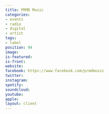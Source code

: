 ```yaml
---
title: PRMD Music
categories:
- events
- radio
- digital
- artist
tags:
- label
position: 94
image: 
is-featured: 
is-front: 
website: 
facebook: https://www.facebook.com/prmdmusic
twitter: 
instagram: 
spotify: 
soundcloud: 
youtube: 
apple: 
layout: client
---
```


